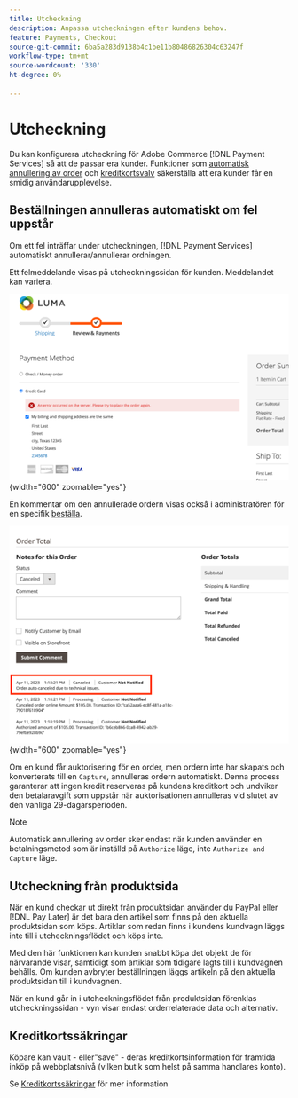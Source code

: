 ```yaml
---
title: Utcheckning
description: Anpassa utcheckningen efter kundens behov.
feature: Payments, Checkout
source-git-commit: 6ba5a283d9138b4c1be11b80486826304c63247f
workflow-type: tm+mt
source-wordcount: '330'
ht-degree: 0%

---
```



# Utcheckning

Du kan konfigurera utcheckning för Adobe Commerce [!DNL Payment Services] så att de passar era kunder. Funktioner som [automatisk annullering av order](#order-auto-voided-if-error) och [kreditkortsvalv](#credit-card-vaulting) säkerställa att era kunder får en smidig användarupplevelse.

## Beställningen annulleras automatiskt om fel uppstår

Om ett fel inträffar under utcheckningen, [!DNL Payment Services] automatiskt annullerar/annullerar ordningen.

Ett felmeddelande visas på utcheckningssidan för kunden. Meddelandet kan variera.

![Fel vid kontroll](assets/user-checkout-error.png "Fel vid utcheckning"){width="600" zoomable="yes"}

En kommentar om den annullerade ordern visas också i administratören för en specifik [beställa](https://experienceleague.adobe.com/docs/commerce-admin/stores-sales/order-management/orders/orders.html?lang=en).

![Avbruten orderkommentar i Admin för beställning](assets/admin-checkout-error.png "Avbruten orderkommentar i Admin för beställning"){width="600" zoomable="yes"}

Om en kund får auktorisering för en order, men ordern inte har skapats och konverterats till en `Capture`, annulleras ordern automatiskt. Denna process garanterar att ingen kredit reserveras på kundens kreditkort och undviker den betalaravgift som uppstår när auktorisationen annulleras vid slutet av den vanliga 29-dagarsperioden.

>[!NOTE]
>
>Automatisk annullering av order sker endast när kunden använder en betalningsmetod som är inställd på `Authorize` läge, inte `Authorize and Capture` läge.

## Utcheckning från produktsida

När en kund checkar ut direkt från produktsidan använder du PayPal eller [!DNL Pay Later] är det bara den artikel som finns på den aktuella produktsidan som köps. Artiklar som redan finns i kundens kundvagn läggs inte till i utcheckningsflödet och köps inte.

Med den här funktionen kan kunden snabbt köpa det objekt de för närvarande visar, samtidigt som artiklar som tidigare lagts till i kundvagnen behålls.
Om kunden avbryter beställningen läggs artikeln på den aktuella produktsidan till i kundvagnen.

När en kund går in i utcheckningsflödet från produktsidan förenklas utcheckningssidan - vyn visar endast orderrelaterade data och alternativ.

## Kreditkortssäkringar

Köpare kan vault - eller&quot;save&quot; - deras kreditkortsinformation för framtida inköp på webbplatsnivå (vilken butik som helst på samma handlares konto).

Se [Kreditkortssäkringar](vaulting.md) för mer information
